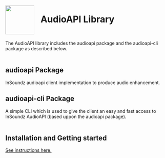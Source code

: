<h1><img align="center" height="90" src="https://drive.google.com/uc?export=view&id=1b1DHDNsl_XGjtU_AK1QR9q_lSo3iLQ4x"> &nbsp; AudioAPI Library</h1>
The AudioAPI library includes the audioapi package and the audioapi-cli package as described below.
<br />
<br />

## audioapi Package
InSoundz audioapi client implementation to produce audio enhancement.
<br />

## audioapi-cli Package
A simple CLI which is used to give the client an easy and fast access to InSoundz AudioAPI (based uppon the audioapi package).
<br />
<br />

## Installation and Getting started
[See instructions here.](audioapi-cli-pkg/README.md)
